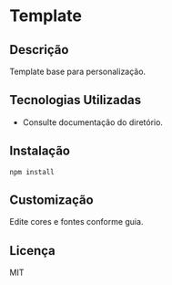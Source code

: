 # Template

## Descrição
Template base para personalização.

## Tecnologias Utilizadas
- Consulte documentação do diretório.

## Instalação
```
npm install
```

## Customização
Edite cores e fontes conforme guia.

## Licença
MIT
